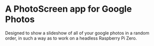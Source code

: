 # A PhotoScreen app for Google Photos

Designed to show a slideshow of all of your google photos in a random order, in such a way as to work on a headless Raspberry Pi Zero.
